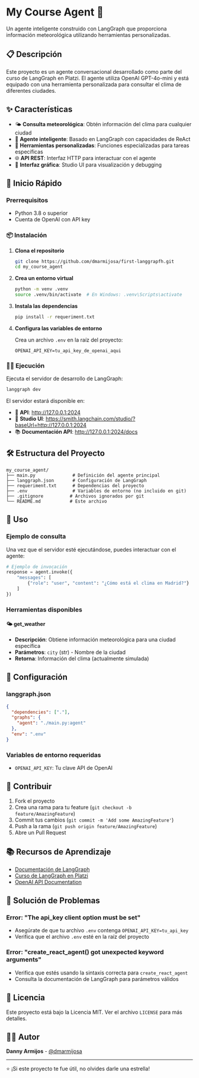 # My Course Agent 🤖

Un agente inteligente construido con LangGraph que proporciona información meteorológica utilizando herramientas personalizadas.

## 📋 Descripción

Este proyecto es un agente conversacional desarrollado como parte del curso de LangGraph en Platzi. El agente utiliza OpenAI GPT-4o-mini y está equipado con una herramienta personalizada para consultar el clima de diferentes ciudades.

## ✨ Características

- 🌤️ **Consulta meteorológica**: Obtén información del clima para cualquier ciudad
- 🤖 **Agente inteligente**: Basado en LangGraph con capacidades de ReAct
- 🔧 **Herramientas personalizadas**: Funciones especializadas para tareas específicas
- 🌐 **API REST**: Interfaz HTTP para interactuar con el agente
- 🎨 **Interfaz gráfica**: Studio UI para visualización y debugging

## 🚀 Inicio Rápido

### Prerrequisitos

- Python 3.8 o superior
- Cuenta de OpenAI con API key

### 📦 Instalación

1. **Clona el repositorio**
   ```bash
   git clone https://github.com/dmarmijosa/first-langgrapfh.git
   cd my_course_agent
   ```

2. **Crea un entorno virtual**
   ```bash
   python -m venv .venv
   source .venv/bin/activate  # En Windows: .venv\Scripts\activate
   ```

3. **Instala las dependencias**
   ```bash
   pip install -r requeriment.txt
   ```

4. **Configura las variables de entorno**
   
   Crea un archivo `.env` en la raíz del proyecto:
   ```env
   OPENAI_API_KEY=tu_api_key_de_openai_aqui
   ```

### 🏃‍♂️ Ejecución

Ejecuta el servidor de desarrollo de LangGraph:

```bash
langgraph dev
```

El servidor estará disponible en:
- 🚀 **API**: http://127.0.0.1:2024
- 🎨 **Studio UI**: https://smith.langchain.com/studio/?baseUrl=http://127.0.0.1:2024
- 📚 **Documentación API**: http://127.0.0.1:2024/docs

## 🛠️ Estructura del Proyecto

```
my_course_agent/
├── main.py              # Definición del agente principal
├── langgraph.json       # Configuración de LangGraph
├── requeriment.txt      # Dependencias del proyecto
├── .env                 # Variables de entorno (no incluido en git)
├── .gitignore          # Archivos ignorados por git
└── README.md           # Este archivo
```

## 📝 Uso

### Ejemplo de consulta

Una vez que el servidor esté ejecutándose, puedes interactuar con el agente:

```python
# Ejemplo de invocación
response = agent.invoke({
    "messages": [
        {"role": "user", "content": "¿Cómo está el clima en Madrid?"}
    ]
})
```

### Herramientas disponibles

#### 🌤️ get_weather
- **Descripción**: Obtiene información meteorológica para una ciudad específica
- **Parámetros**: `city` (str) - Nombre de la ciudad
- **Retorna**: Información del clima (actualmente simulada)

## 🔧 Configuración

### langgraph.json
```json
{
  "dependencies": ["."],
  "graphs": {
    "agent": "./main.py:agent"
  },
  "env": ".env"
}
```

### Variables de entorno requeridas
- `OPENAI_API_KEY`: Tu clave API de OpenAI

## 🤝 Contribuir

1. Fork el proyecto
2. Crea una rama para tu feature (`git checkout -b feature/AmazingFeature`)
3. Commit tus cambios (`git commit -m 'Add some AmazingFeature'`)
4. Push a la rama (`git push origin feature/AmazingFeature`)
5. Abre un Pull Request

## 📚 Recursos de Aprendizaje

- [Documentación de LangGraph](https://langchain-ai.github.io/langgraph/)
- [Curso de LangGraph en Platzi](https://platzi.com)
- [OpenAI API Documentation](https://platform.openai.com/docs/)

## 🐛 Solución de Problemas

### Error: "The api_key client option must be set"
- Asegúrate de que tu archivo `.env` contenga `OPENAI_API_KEY=tu_api_key`
- Verifica que el archivo `.env` esté en la raíz del proyecto

### Error: "create_react_agent() got unexpected keyword arguments"
- Verifica que estés usando la sintaxis correcta para `create_react_agent`
- Consulta la documentación de LangGraph para parámetros válidos

## 📄 Licencia

Este proyecto está bajo la Licencia MIT. Ver el archivo `LICENSE` para más detalles.

## 👨‍💻 Autor

**Danny Armijos** - [@dmarmijosa](https://github.com/dmarmijosa)

---

⭐ ¡Si este proyecto te fue útil, no olvides darle una estrella!